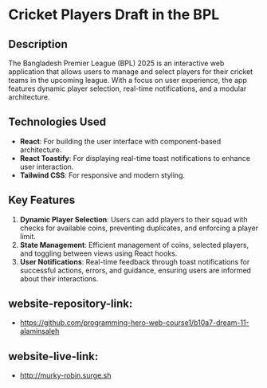 # Cricket Players Draft in the BPL
## Description
The Bangladesh Premier League (BPL) 2025 is an interactive web application that allows users to manage and select players for their cricket teams in the upcoming league. With a focus on user experience, the app features dynamic player selection, real-time notifications, and a modular architecture.

## Technologies Used
- **React**: For building the user interface with component-based architecture.
- **React Toastify**: For displaying real-time toast notifications to enhance user interaction.
- **Tailwind CSS**: For responsive and modern styling.

## Key Features
1. **Dynamic Player Selection**: Users can add players to their squad with checks for available coins, preventing duplicates, and enforcing a player limit.
2. **State Management**: Efficient management of coins, selected players, and toggling between views using React hooks.
3. **User Notifications**: Real-time feedback through toast notifications for successful actions, errors, and guidance, ensuring users are informed about their interactions.

## website-repository-link:
- https://github.com/programming-hero-web-course1/b10a7-dream-11-alaminsaleh

## website-live-link:
- http://murky-robin.surge.sh 